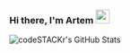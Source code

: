 ### Hi there, I'm Artem <img src="https://media.giphy.com/media/hvRJCLFzcasrR4ia7z/giphy.gif" width="25px">






<img align="left" alt="codeSTACKr's GitHub Stats" src="https://github-readme-stats.codestackr.vercel.app/api?username=zhdanovan&show_icons=true&theme=radical&hide_border=true" />
